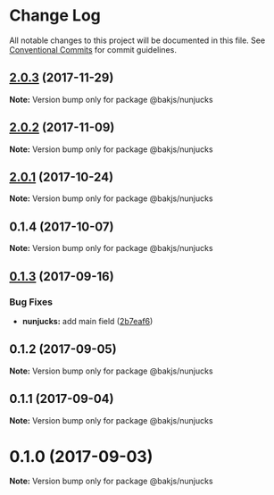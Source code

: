 # Change Log

All notable changes to this project will be documented in this file.
See [Conventional Commits](https://conventionalcommits.org) for commit guidelines.

<a name="2.0.3"></a>
## [2.0.3](https://github.com/bakjs/plugins/compare/@bakjs/nunjucks@2.0.2...@bakjs/nunjucks@2.0.3) (2017-11-29)




**Note:** Version bump only for package @bakjs/nunjucks

<a name="2.0.2"></a>
## [2.0.2](https://github.com/bakjs/plugins/compare/@bakjs/nunjucks@2.0.1...@bakjs/nunjucks@2.0.2) (2017-11-09)




**Note:** Version bump only for package @bakjs/nunjucks

<a name="2.0.1"></a>
## [2.0.1](https://github.com/bakjs/plugins/compare/@bakjs/nunjucks@0.1.4...@bakjs/nunjucks@2.0.1) (2017-10-24)




**Note:** Version bump only for package @bakjs/nunjucks

<a name="0.1.4"></a>
## 0.1.4 (2017-10-07)




**Note:** Version bump only for package @bakjs/nunjucks

<a name="0.1.3"></a>
## [0.1.3](https://github.com/bakjs/bak/compare/@bakjs/nunjucks@0.1.2...@bakjs/nunjucks@0.1.3) (2017-09-16)


### Bug Fixes

* **nunjucks:** add main field ([2b7eaf6](https://github.com/bakjs/bak/commit/2b7eaf6))




<a name="0.1.2"></a>
## 0.1.2 (2017-09-05)




**Note:** Version bump only for package @bakjs/nunjucks

<a name="0.1.1"></a>
## 0.1.1 (2017-09-04)




**Note:** Version bump only for package @bakjs/nunjucks

<a name="0.1.0"></a>
# 0.1.0 (2017-09-03)




**Note:** Version bump only for package @bakjs/nunjucks
